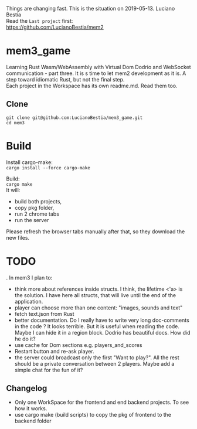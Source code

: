 Things are changing fast. This is the situation on 2019-05-13. Luciano Bestia  
Read the `Last project` first:  
https://github.com/LucianoBestia/mem2  
# mem3_game
Learning Rust Wasm/WebAssembly with Virtual Dom Dodrio and WebSocket communication - part three.
It is s time to let mem2 development as it is. A step toward idiomatic Rust, but not the final step.  
Each project in the Workspace has its own readme.md. Read them too.  
## Clone
```
git clone git@github.com:LucianoBestia/mem3_game.git
cd mem3
```
# Build
Install cargo-make:  
`cargo install --force cargo-make`  
  
Build:  
`cargo make`  
It will:
- build both projects, 
- copy pkg folder,
- run 2 chrome tabs
- run the server  
  
Please refresh the browser tabs manually after that, so they download the new files.  

# TODO
. In mem3 I plan to:
- think more about references inside structs. I think, the lifetime <'a> is the solution. I have here all structs, that will live until the end of the application.  
- player can choose more than one content: "images, sounds and text"
- fetch text.json from Rust
- better documentation. Do I really have to write very long doc-comments in the code ? It looks terrible. But it is useful when reading the code. Maybe I can hide it in a region block. Dodrio has beautiful docs. How did he do it?  
- use cache for Dom sections e.g. players_and_scores
- Restart button and re-ask player.  
- the server could broadcast only the first "Want to play?". All the rest should be a private conversation between 2 players. Maybe add a simple chat for the fun of it? 

## Changelog
- Only one WorkSpace for the frontend and end backend projects. To see how it works.  
- use cargo make (build scripts) to copy the pkg of frontend to the backend folder  



